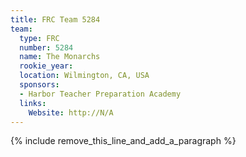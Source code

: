 ```yaml
---
title: FRC Team 5284
team:
  type: FRC
  number: 5284
  name: The Monarchs
  rookie_year:
  location: Wilmington, CA, USA
  sponsors:
  - Harbor Teacher Preparation Academy
  links:
    Website: http://N/A
---
```


{% include remove_this_line_and_add_a_paragraph %}